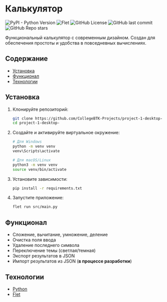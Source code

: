 # Калькулятор
![PyPI - Python Version](https://img.shields.io/pypi/pyversions/Flet?style=flat&color=orange)
![Flet](https://img.shields.io/badge/Flet-0.28.3-orange?style=flat&logoColor=orange)
![GitHub License](https://img.shields.io/github/license/CollegeBTK-Projects/project-1-desktop-)
![GitHub last commit](https://img.shields.io/github/last-commit/CollegeBTK-Projects/project-1-desktop-?style=flat)
![GitHub Repo stars](https://img.shields.io/github/stars/CollegeBTK-Projects/project-1-desktop-?style=flat)

Функциональный калькулятор с современным дизайном.
Создан для обеспечения простоты и удобства в повседневных вычислениях.

## Содержание
- [Установка](#установка)
- [Функционал](#функционал)
- [Технологии](#технологии)

## Установка

1. Клонируйте репозиторий:
   ```sh
   git clone https://github.com/CollegeBTK-Projects/project-1-desktop-.git
   cd project-1-desktop-
   ```
2. Создайте и активируйте виртуальное окружение:
   ```sh
   # Для Windows
   python -m venv venv
   venv\Scripts\activate

   # Для macOS/Linux
   python3 -m venv venv
   source venv/bin/activate
   ```
3. Установите зависимости:
   ```sh
   pip install -r requirements.txt
   ```
4. Запустите приложение:
   ```sh
   flet run src/main.py
   ```

## Функционал
- Сложение, вычитание, умножение, деление
- Очистка поля ввода
- Удаление последнего символа
- Переключение темы (светлая/темная)
- Экспорт результатов в JSON
- Импорт результатов из JSON (**в процессе разработки**)

## Технологии
- [Python](https://www.python.org/)
- [Flet](https://flet.dev/)